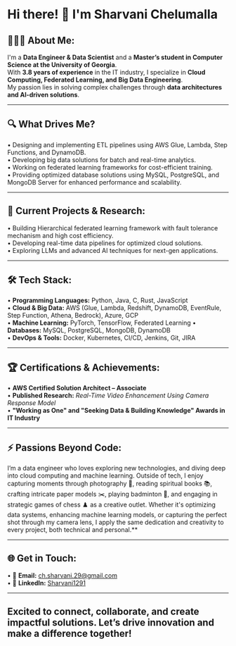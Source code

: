 # Hi there! 👋 I'm Sharvani Chelumalla  

## 👩🏻‍💻 About Me: 

I'm a **Data Engineer & Data Scientist** and a **Master’s student in Computer Science at the University of Georgia**.  
With **3.8 years of experience** in the IT industry, I specialize in **Cloud Computing, Federated Learning, and Big Data Engineering**.  
My passion lies in solving complex challenges through **data architectures and AI-driven solutions**.  

---

## 🔍 What Drives Me?  
• Designing and implementing ETL pipelines using AWS Glue, Lambda, Step Functions, and DynamoDB.  
• Developing big data solutions for batch and real-time analytics.  
• Working on federated learning frameworks for cost-efficient training.  
• Providing optimized database solutions using MySQL, PostgreSQL, and MongoDB Server for enhanced performance and scalability. 

---

## 📌 Current Projects & Research:
• Building Hierarchical federated learning framework with fault tolerance mechanism and high cost efficiency.  
• Developing real-time data pipelines for optimized cloud solutions.  
• Exploring LLMs and advanced AI techniques for next-gen applications.   

---

## 🛠️ Tech Stack:  
• **Programming Languages:** Python, Java, C, Rust, JavaScript  
• **Cloud & Big Data:** AWS (Glue, Lambda, Redshift, DynamoDB, EventRule, Step Function, Athena, Bedrock), Azure, GCP  
• **Machine Learning:** PyTorch, TensorFlow, Federated Learning 
• **Databases:** MySQL, PostgreSQL, MongoDB, DynamoDB  
• **DevOps & Tools:** Docker, Kubernetes, CI/CD, Jenkins, Git, JIRA  

---

## 🏆 Certifications & Achievements:  
• **AWS Certified Solution Architect – Associate**  
• **Published Research:** *Real-Time Video Enhancement Using Camera Response Model*  
• **"Working as One" and "Seeking Data & Building Knowledge" Awards in IT Industry** 

---

## ⚡ Passions Beyond Code: 
I’m a data engineer who loves exploring new technologies, and diving deep into cloud computing and machine learning. Outside of tech, I enjoy capturing moments through photography 📸, reading spiritual books 📚, crafting intricate paper models ✂️, playing badminton 🏸, and engaging in strategic games of chess ♟️ as a creative outlet. Whether it's optimizing data systems, enhancing machine learning models, or capturing the perfect shot through my camera lens, I apply the same dedication and creativity to every project, both technical and personal.**  

---

## 🌐 Get in Touch:  
• 📩 **Email:** [ch.sharvani.29@gmail.com](mailto:ch.sharvani.29@gmail.com)  
• 🔗 **LinkedIn:** [Sharvani1291](https://linkedin.com/in/sharvanichelumalla)  

---

## Excited to connect, collaborate, and create impactful solutions. Let’s drive innovation and make a difference together! 
